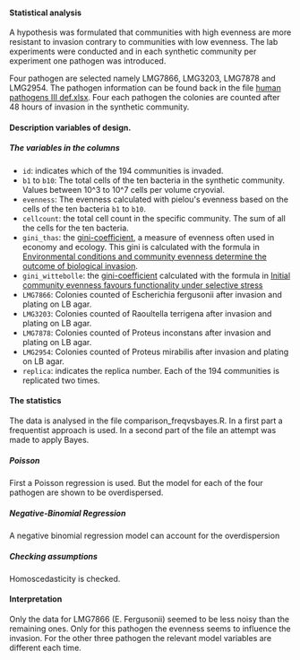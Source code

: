 #### Statistical analysis

A hypothesis was formulated that communities with high evenness are more resistant to invasion contrary to communities with low evenness. The lab experiments were conducted and in each synthetic community per experiment one pathogen was introduced. 

Four pathogen are selected namely LMG7866, LMG3203, LMG7878 and LMG2954. The pathogen information can be found back in the file [human pathogens III def.xlsx](../pathogenlist). Four each pathogen the colonies are counted after 48 hours of invasion in the synthetic community. 

#### Description variables of design.

##### The variables in the columns
* ```id```: indicates which of the 194 communities is invaded. 
* ```b1``` to ```b10```: The total cells of the ten bacteria in the synthetic community. Values between 10^3 to 10^7 cells per volume cryovial. 
* ```evenness```: The evenness calculated with pielou's evenness based on the cells of the ten bacteria ```b1``` to ```b10```. 
* ```cellcount```: the total cell count in the specific community. The sum of all the cells for the ten bacteria. 
* ```gini_thas```:  the [gini-coefficient](https://en.wikipedia.org/wiki/Gini_coefficient), a measure of evenness often used in economy and ecology. This gini is calculated with the formula in [Environmental conditions and community evenness determine the outcome of biological invasion](http://www.nature.com/ncomms/journal/v4/n1/full/ncomms2392.html).
* ```gini_wittebolle```: the [gini-coefficient](https://en.wikipedia.org/wiki/Gini_coefficient) calculated with the formula in [Initial community evenness favours functionality under selective stress](users.ugent.be/~wverstra/research/Labmet%20publicatie%20922%20Wittebolle%20...%20Nature%20458,%20623-626.pdf)
* ```LMG7866```: Colonies counted of Escherichia fergusonii after invasion and plating on LB agar. 
* ```LMG3203```: Colonies counted of Raoultella terrigena after invasion and plating on LB agar. 
* ```LMG7878```: Colonies counted of Proteus inconstans after invasion and plating on LB agar. 
* ```LMG2954```: Colonies counted of Proteus mirabilis after invasion and plating on LB agar. 
* ```replica```: indicates the replica number. Each of the 194 communities is replicated two times. 

#### The statistics
The data is analysed in the file comparison_freqvsbayes.R. In a first part a frequentist approach is used. In a second part of the file an attempt was made to apply Bayes. 
##### Poisson
First a Poisson regression is used. But the model for each of the four pathogen are shown to be overdispersed. 
##### Negative-Binomial Regression
A negative binomial regression model can account for the overdispersion
##### Checking assumptions
Homoscedasticity is checked.

#### Interpretation
Only the data for LMG7866 (E. Fergusonii) seemed to be less noisy than the remaining ones. Only for this pathogen the evenness seems to influence the invasion. For the other three pathogen the relevant model variables are different each time. 
